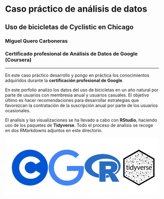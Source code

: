 # Caso práctico de análisis de datos
## Uso de bicicletas de Cyclistic en Chicago
### Miguel Quero Carboneras
### Certificado profesional de Análisis de Datos de Google (Coursera)
  
---
En este caso práctico desarrollo y pongo en práctica los conocimientos adquiridos durante la **certificación profesional de Google**.  
  
  En este porfolio analizo los datos del uso de bicicletas en un año natural por parte de usuarios con membresia anual y usuarios casuales. El objetivo último es hacer recomendaciones para desarrollar estrategias que favorezcan la contratación de la suscripción anual por parte de los usuarios ocasionales.

  
El analísis y las visualizaciones se ha llevado a cabo con **RStudio**, haciendo uso de los paquetes de **Tidyverse**. Todo el proceso de analisis se recoge en dos RMarkdowns adjuntos en este directorio.

![](./RMarkdowns/icons_readme/icons.png)

